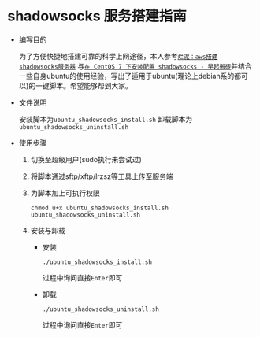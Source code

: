 # shadowsocks 服务搭建指南

- 编写目的

  为了方便快捷地搭建可靠的科学上网途径，本人参考[`烂泥：aws搭建shadowsocks服务器`](http://blog.51cto.com/ilanni/1682881) 与[`在 CentOS 7 下安装配置 shadowsocks - 早起搬砖`](http://morning.work/page/2015-12/install-shadowsocks-on-centos-7.html)并结合一些自身ubuntu的使用经验，写出了适用于ubuntu(理论上debian系的都可以)的一键脚本。希望能够帮到大家。


- 文件说明

  安装脚本为`ubuntu_shadowsocks_install.sh` 卸载脚本为`ubuntu_shadowsocks_uninstall.sh `


- 使用步骤

  1. 切换至超级用户(sudo执行未尝试过)

  2. 将脚本通过sftp/xftp/lrzsz等工具上传至服务端

  3. 为脚本加上可执行权限

     ```shell
     chmod u+x ubuntu_shadowsocks_install.sh ubuntu_shadowsocks_uninstall.sh
     ```

  4. 安装与卸载

     - 安装

       ```shell
       ./ubuntu_shadowsocks_install.sh
       ```

       过程中询问直接`Enter`即可

     - 卸载

       ```shell
       ./ubuntu_shadowsocks_uninstall.sh
       ```

       过程中询问直接`Enter`即可
